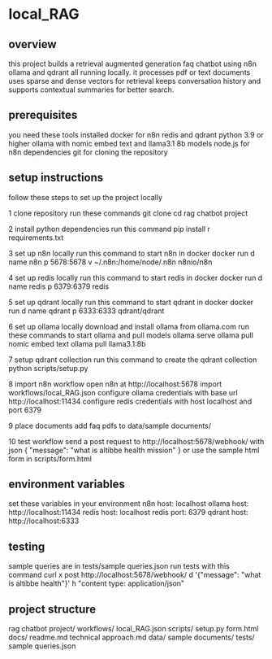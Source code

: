 # local_RAG

## overview
this project builds a retrieval augmented generation faq chatbot using n8n ollama and qdrant all running locally. it processes pdf or text documents uses sparse and dense vectors for retrieval keeps conversation history and supports contextual summaries for better search.

## prerequisites
you need these tools installed
docker for n8n redis and qdrant
python 3.9 or higher
ollama with nomic embed text and llama3.1 8b models
node.js for n8n dependencies
git for cloning the repository

## setup instructions
follow these steps to set up the project locally

1 clone repository
run these commands
git clone <repository url>
cd rag chatbot project

2 install python dependencies
run this command
pip install r requirements.txt

3 set up n8n locally
run this command to start n8n in docker
docker run d name n8n p 5678:5678 v ~/.n8n:/home/node/.n8n n8nio/n8n

4 set up redis locally
run this command to start redis in docker
docker run d name redis p 6379:6379 redis

5 set up qdrant locally
run this command to start qdrant in docker
docker run d name qdrant p 6333:6333 qdrant/qdrant

6 set up ollama locally
download and install ollama from ollama.com
run these commands to start ollama and pull models
ollama serve
ollama pull nomic embed text
ollama pull llama3.1:8b

7 setup qdrant collection
run this command to create the qdrant collection
python scripts/setup.py

8 import n8n workflow
open n8n at http://localhost:5678
import workflows/local_RAG.json
configure ollama credentials with base url http://localhost:11434
configure redis credentials with host localhost and port 6379

9 place documents
add faq pdfs to data/sample documents/

10 test workflow
send a post request to http://localhost:5678/webhook/<webhook id> with json
{
  "message": "what is altibbe health mission"
}
or use the sample html form in scripts/form.html

## environment variables
set these variables in your environment
n8n host: localhost
ollama host: http://localhost:11434
redis host: localhost
redis port: 6379
qdrant host: http://localhost:6333

## testing
sample queries are in tests/sample queries.json
run tests with this command
curl x post http://localhost:5678/webhook/<webhook id> d '{"message": "what is altibbe health"}' h "content type: application/json"

## project structure
rag chatbot project/
workflows/
  local_RAG.json
scripts/
  setup.py
  form.html
docs/
  readme.md
  technical approach.md
data/
  sample documents/
tests/
  sample queries.json


